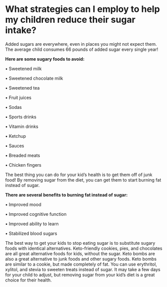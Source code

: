 # What strategies can I employ to help my children reduce their sugar intake?

Added sugars are everywhere, even in places you might not expect them. The average child consumes 66 pounds of added sugar every single year!

**Here are some sugary foods to avoid:**

• Sweetened milk

• Sweetened chocolate milk

• Sweetened tea

• Fruit juices

• Sodas

• Sports drinks

• Vitamin drinks

• Ketchup

• Sauces

• Breaded meats

• Chicken fingers

The best thing you can do for your kid’s health is to get them off of junk food! By removing sugar from the diet, you can get them to start burning fat instead of sugar.

**There are several benefits to burning fat instead of sugar:**

• Improved mood

• Improved cognitive function

• Improved ability to learn

• Stabilized blood sugars

The best way to get your kids to stop eating sugar is to substitute sugary foods with identical alternatives. Keto-friendly cookies, pies, and chocolates are all great alternative foods for kids, without the sugar. Keto bombs are also a great alternative to junk foods and other sugary foods. Keto bombs are similar to a cookie, but made completely of fat. You can use erythritol, xylitol, and stevia to sweeten treats instead of sugar. It may take a few days for your child to adjust, but removing sugar from your kid’s diet is a great choice for their health.